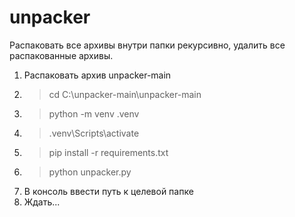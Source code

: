 # unpacker
Распаковать все архивы внутри папки рекурсивно, удалить все распакованные архивы.

1. Распаковать архив unpacker-main
2. > cd C:\unpacker-main\unpacker-main
3. > python -m venv .venv
4. > .venv\Scripts\activate
5. > pip install -r requirements.txt
6. > python unpacker.py
7. В консоль ввести путь к целевой папке
8. Ждать...